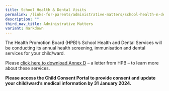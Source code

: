 ```yaml
---
title: School Health & Dental Visits
permalink: /links-for-parents/administrative-matters/school-health-n-dental-visits/
description: ""
third_nav_title: Administrative Matters
variant: markdown
---
```

The Health Promotion Board (HPB)’s School Health and Dental Services will be conducting its annual health screening, immunisation and dental services for your child/ward.  

Please [click here to download Annex D](/files/Annex%20D.pdf) – a letter from HPB – to learn more about these services.

**Please access the Child Consent Portal to provide consent and update your child/ward’s medical information by 31 January 2024.**